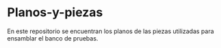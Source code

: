 # Planos-y-piezas
En este repositorio se encuentran los planos de las piezas utilizadas para ensamblar el banco de pruebas.
